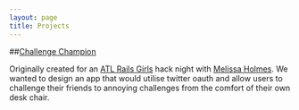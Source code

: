 ```yaml
---
layout: page
title: Projects
---
```


##[Challenge Champion](http://challengechampion.herokuapp.com/)

Originally created for an [ATL Rails Girls](http://www.meetup.com/Rails-Girls-Atlanta/) hack night with [Melissa Holmes](https://github.com/meltar). We wanted to design an app that would utilise twitter oauth and allow users to challenge their friends to annoying challenges from the comfort of their own desk chair.</p>